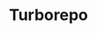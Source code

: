 ---
title: Turborepo
description: >-
  Turborepo is an open-source product managed by Vercel. It is a high-performance build system for Typescript and Javascript projects. It is a tool for managing monorepos.  
opinion: >-
  - It is faster than lerna.  
  
  - The documentation is great and is well supported by Vercel who is the parent company.

link: https://turbo.build/repo/docs
ring: adopt
quadrant: languages-and-frameworks
businessModel:
  - open-source
projectIds:
  - chamber-cardio
---